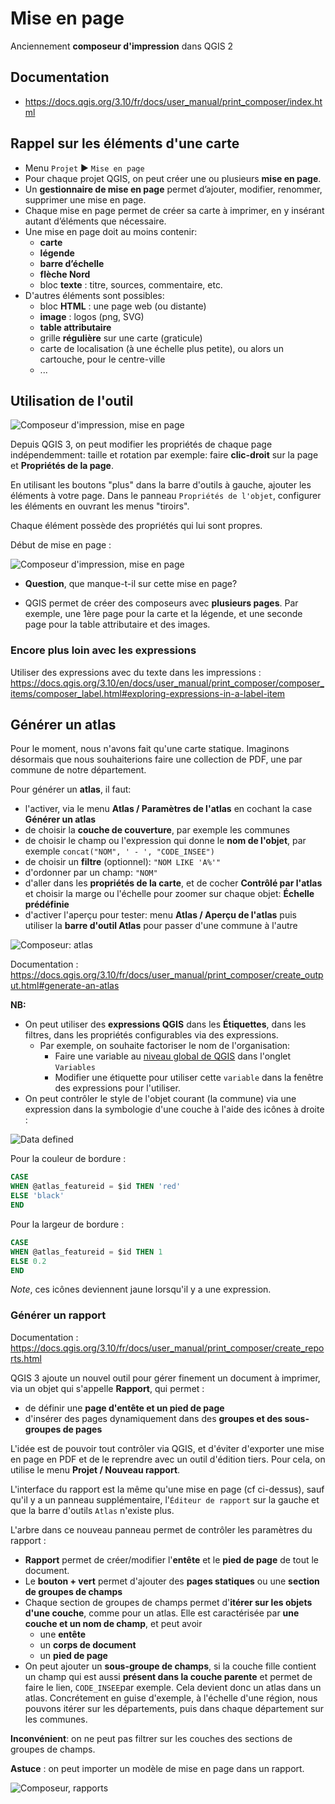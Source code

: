 # Mise en page

Anciennement **composeur d'impression** dans QGIS 2

## Documentation

* https://docs.qgis.org/3.10/fr/docs/user_manual/print_composer/index.html

## Rappel sur les éléments d'une carte

* Menu `Projet` ▶ `Mise en page`
* Pour chaque projet QGIS, on peut créer une ou plusieurs **mise en page**.
* Un **gestionnaire de mise en page** permet d’ajouter, modifier, renommer, supprimer une mise en page.
* Chaque mise en page permet de créer sa carte à imprimer, en y insérant autant d’éléments que nécessaire.
* Une mise en page doit au moins contenir:
	* **carte**
	* **légende**
	* **barre d’échelle**
	* **flèche Nord**
	* bloc **texte** : titre, sources, commentaire, etc.
* D'autres éléments sont possibles:
    * bloc **HTML** : une page web (ou distante)
	* **image** : logos (png, SVG)
	* **table attributaire**
	* grille **régulière** sur une carte (graticule)
    * carte de localisation (à une échelle plus petite), ou alors un cartouche, pour le centre-ville
    * ...

## Utilisation de l'outil

![](media/interface_mise_en_page.png "Composeur d'impression, mise en page")

Depuis QGIS 3, on peut modifier les propriétés de chaque page indépendemment: taille et rotation par exemple: faire
 **clic-droit** sur la page et **Propriétés de la page**.

En utilisant les boutons "plus" dans la barre d'outils à gauche, ajouter les éléments à votre page. 
Dans le panneau `Propriétés de l'objet`, configurer les éléments en ouvrant les menus "tiroirs".

Chaque élément possède des propriétés qui lui sont propres.

Début de mise en page :

![](media/26_composeur_mise_en_page.png "Composeur d'impression, mise en page")

* **Question**, que manque-t-il sur cette mise en page?

* QGIS permet de créer des composeurs avec **plusieurs pages**. Par exemple, une 1ère page pour la carte et la légende, 
et une seconde page pour la table attributaire et des images.

### Encore plus loin avec les expressions

Utiliser des expressions avec du texte dans les impressions : 
https://docs.qgis.org/3.10/en/docs/user_manual/print_composer/composer_items/composer_label.html#exploring-expressions-in-a-label-item

## Générer un atlas

Pour le moment, nous n'avons fait qu'une carte statique. Imaginons désormais que nous souhaiterions faire une collection 
de PDF, une par commune de notre département.

Pour générer un **atlas**, il faut: 

* l'activer, via le menu **Atlas / Paramètres de l'atlas** en cochant la case **Générer un atlas**
* de choisir la **couche de couverture**, par exemple les communes
* de choisir le champ ou l'expression qui donne le **nom de l'objet**, par exemple `concat("NOM", ' - ', "CODE_INSEE")`
* de choisir un **filtre** (optionnel): `"NOM LIKE 'A%'"`
* d'ordonner par un champ: `"NOM"`
* d'aller dans les **propriétés de la carte**, et de cocher **Contrôlé par l'atlas** et choisir la marge ou l'échelle 
pour zoomer sur chaque objet: 
**Échelle prédéfinie**
* d'activer l'aperçu pour tester: menu **Atlas / Aperçu de l'atlas** puis utiliser la **barre d'outil Atlas** pour 
passer d'une commune à l'autre

![](media/27_composeur_atlas.png "Composeur: atlas")

Documentation : https://docs.qgis.org/3.10/fr/docs/user_manual/print_composer/create_output.html#generate-an-atlas

**NB:** 

* On peut utiliser des **expressions QGIS** dans les **Étiquettes**, dans les filtres, dans les propriétés configurables 
via des expressions.
  * Par exemple, on souhaite factoriser le nom de l'organisation:
    * Faire une variable au [niveau global de QGIS](./interface.md) dans l'onglet `Variables`
    * Modifier une étiquette pour utiliser cette `variable` dans la fenêtre des expressions pour l'utiliser.
* On peut contrôler le style de l'objet courant (la commune) via une expression dans la symbologie d'une couche à l'aide des icônes à droite : 

![](media/data_defined_atlas.png "Data defined")


Pour la couleur de bordure :

```sql
CASE 
WHEN @atlas_featureid = $id THEN 'red'
ELSE 'black'
END
```

Pour la largeur de bordure :

```sql
CASE 
WHEN @atlas_featureid = $id THEN 1
ELSE 0.2
END
```

*Note*, ces icônes deviennent jaune lorsqu'il y a une expression.

### Générer un rapport

Documentation : https://docs.qgis.org/3.10/fr/docs/user_manual/print_composer/create_reports.html

QGIS 3 ajoute un nouvel outil pour gérer finement un document à imprimer, via un objet qui s'appelle **Rapport**, qui permet :

* de définir une **page d'entête et un pied de page**
* d'insérer des pages dynamiquement dans des **groupes et des sous-groupes de pages**

L'idée est de pouvoir tout contrôler via QGIS, et d'éviter d'exporter une mise en page en PDF et de le reprendre avec un outil d'édition tiers. 
Pour cela, on utilise le menu **Projet / Nouveau rapport**.

L'interface du rapport est la même qu'une mise en page (cf ci-dessus), sauf qu'il y a un panneau supplémentaire, l'`Éditeur de rapport` sur la gauche
et que la barre d'outils `Atlas` n'existe plus.

L'arbre dans ce nouveau panneau permet de contrôler les paramètres du rapport :

* **Rapport** permet de créer/modifier l'**entête** et le **pied de page** de tout le document.
* Le **bouton + vert** permet d'ajouter des **pages statiques** ou une **section de groupes de champs**
* Chaque section de groupes de champs permet d'**itérer sur les objets d'une couche**, comme pour un atlas. Elle est caractérisée par **une couche et un nom de champ**, et peut avoir
	* une **entête**
	* un **corps de document**
	* un **pied de page**
* On peut ajouter un **sous-groupe de champs**, si la couche fille contient un champ qui est aussi **présent dans la couche parente** et permet de faire le lien, `CODE_INSEE`par exemple. Cela devient donc un atlas dans un atlas.
Concrétement en guise d'exemple, à l'échelle d'une région, nous pouvons itérer sur les départements, puis dans chaque département sur les communes.

**Inconvénient**: on ne peut pas filtrer sur les couches des sections de groupes de champs.

**Astuce** : on peut importer un modèle de mise en page dans un rapport.

![](media/28_composeur_rapport.png "Composeur, rapports")
